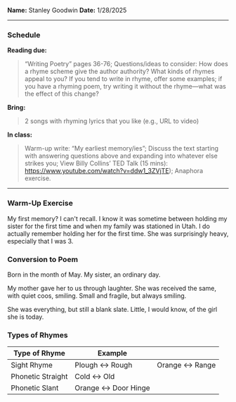 **Name:** Stanley Goodwin
**Date:** 1/28/2025

---
### Schedule
**Reading due:**
> “Writing Poetry” pages 36-76; Questions/ideas to consider: How does a rhyme scheme give the author authority? What kinds of rhymes appeal to you? If you tend to write in rhyme, offer some examples; if you have a rhyming poem, try writing it without the rhyme—what was the effect of this change?  

**Bring:**
> 2 songs with rhyming lyrics that you like (e.g., URL to video)

**In class:**
> Warm-up write: “My earliest memory/ies”; Discuss the text starting with answering questions above and expanding into whatever else strikes you; View Billy Collins’ TED Talk (15 mins): https://www.youtube.com/watch?v=ddw1_3ZVjTE); Anaphora exercise.

---
### Warm-Up Exercise
My first memory? I can't recall. I know it was sometime between holding my sister for the first time and when my family was stationed in Utah. I do actually remember holding her for the first time. She was surprisingly heavy, especially that I was 3.

### Conversion to Poem
Born in the month of May.
My sister, an ordinary day.

My mother gave her to us through laughter.
She was received the same, with quiet coos, smiling.
Small and fragile, but always smiling.

She was everything, but still a blank slate.
Little, I would know, of the girl she is today.

### Types of Rhymes

| Type of Rhyme     | Example               |                  |
| ----------------- | --------------------- | ---------------- |
| Sight Rhyme       | Plough <-> Rough      | Orange <-> Range |
| Phonetic Straight | Cold <-> Old          |                  |
| Phonetic Slant    | Orange <-> Door Hinge |                  |
